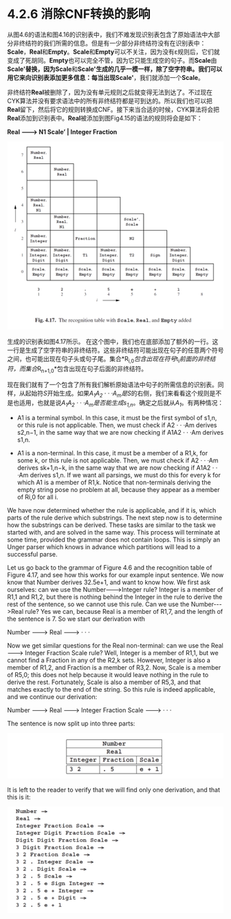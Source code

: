 # 4.2.6 消除CNF转换的影响

从图4.6的语法和图4.16的识别表中，我们不难发现识别表包含了原始语法中大部分非终结符的我们所需的信息。但是有一少部分非终结符没有在识别表中：**Scale**，**Real**和**Empty**。**Scale**和**Empty**可以不关注，因为没有ε规则后，它们就变成了死胡同。**Empty**也可以完全不管，因为它只能生成空的句子。而**Scale**由**Scale'**替换，因为**Scale**和**Scale'**生成的几乎一模一样，除了空字符串。我们可以用它来向识别表添加更多信息：每当出现**Scale'**，我们就添加一个**Scale**。

非终结符**Real**被删除了，因为没有单元规则之后就变得无法到达了。不过现在CYK算法并没有要求语法中的所有非终结符都是可到达的。所以我们也可以把**Real**留下，然后将它的规则转换成CNF。接下来当合适的时候，CYK算法将会把**Real**添加到识别表中。**Real**被添加到图Fig4.15的语法的规则将会是如下：

**Real ---> N1 Scale’ | Integer Fraction**

![图1](../../img/4.2.6_1-fig.4.17.png)

生成的识别表如图4.17所示。 在这个图中，我们也在底部添加了额外的一行。这一行是生成了空字符串的非终结符。这些非终结符可能出现在句子的任意两个符号之间，也可能出现在句子头或句子尾。集合*R<sub>i,0</sub>*包含出现在符号*t<sub>i</sub>*前面的非终结符，而集合*R<sub>n+1,0</sub>*包含出现在句子后面的非终结符。

现在我们就有了一个包含了所有我们解析原始语法中句子的所需信息的识别表。同样，从起始符*S*开始生成。如果*A<sub>1</sub>A<sub>2</sub> · · ·A<sub>m</sub>*是*S*的右侧，我们来看看这个规则是不是也适用，也就是说*A<sub>1</sub>A<sub>2</sub> · · ·A<sub>m</sub>*是否能生成*s<sub>1,n</sub>*。确定之后就从*A<sub>1</sub>*。有两种情况：

- A1 is a terminal symbol. In this case, it must be the first symbol of s1,n, or this rule is not applicable. Then, we must check if A2 · · ·Am derives s2,n−1, in the same way that we are now checking if A1A2 · · ·Am derives s1,n.

- A1 is a non-terminal. In this case, it must be a member of a R1,k, for some k, or this rule is not applicable. Then, we must check if A2 · · ·Am derives sk+1,n−k, in the same way that we are now checking if A1A2 · · ·Am derives s1,n. If we want all parsings, we must do this for every k for which A1 is a member of R1,k. Notice that non-terminals deriving the empty string pose no problem at all, because they appear as a member of Ri,0 for all i.

We have now determined whether the rule is applicable, and if it is, which parts of the rule derive which substrings. The next step now is to determine how the substrings can be derived. These tasks are similar to the task we started with, and are solved in the same way. This process will terminate at some time, provided the grammar does not contain loops. This is simply an Unger parser which knows in advance which partitions will lead to a successful parse.

Let us go back to the grammar of Figure 4.6 and the recognition table of Figure 4.17, and see how this works for our example input sentence. We now know that Number derives 32.5e+1, and want to know how. We first ask ourselves: can we use the Number--->Integer rule? Integer is a member of R1,1 and R1,2, but there is nothing behind the Integer in the rule to derive the rest of the sentence, so we cannot use this rule. Can we use the Number--->Real rule? Yes we can, because Real is a member of R1,7, and the length of the sentence is 7. So we start our derivation with

Number ---> Real ---> · · ·

Now we get similar questions for the Real non-terminal: can we use the Real ---> Integer Fraction Scale rule? Well, Integer is a member of R1,1, but we cannot find a Fraction in any of the R2,k sets. However, Integer is also a member of R1,2, and Fraction is a member of R3,2. Now, Scale is a member of R5,0; this does not help because it would leave nothing in the rule to derive the rest. Fortunately, Scale is also a member of R5,3, and that matches exactly to the end of the string. So this rule is indeed applicable, and we continue our derivation:

Number ---> Real ---> Integer Fraction Scale ---> · · ·

The sentence is now split up into three parts:

![图2](../../img/4.2.6_2.png)

It is left to the reader to verify that we will find only one derivation, and that this is it:

![图3](../../img/4.2.6_3.png)